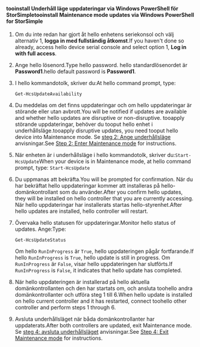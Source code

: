 <!--author=SharS last changed: 9/17/15-->

#### <a name="tooinstall-maintenance-mode-updates-via-windows-powershell-for-storsimple"></a><span data-ttu-id="750f8-101">tooinstall Underhåll läge uppdateringar via Windows PowerShell för StorSimple</span><span class="sxs-lookup"><span data-stu-id="750f8-101">tooinstall Maintenance mode updates via Windows PowerShell for StorSimple</span></span>
1. <span data-ttu-id="750f8-102">Om du inte redan har gjort åt hello enhetens seriekonsol och välj alternativ 1, **logga in med fullständig åtkomst**.</span><span class="sxs-lookup"><span data-stu-id="750f8-102">If you haven't done so already, access hello device serial console and select option 1, **Log in with full access**.</span></span> 
2. <span data-ttu-id="750f8-103">Ange hello lösenord.</span><span class="sxs-lookup"><span data-stu-id="750f8-103">Type hello password.</span></span> <span data-ttu-id="750f8-104">hello standardlösenordet är **Password1**.</span><span class="sxs-lookup"><span data-stu-id="750f8-104">hello default password is **Password1**.</span></span>
3. <span data-ttu-id="750f8-105">I hello kommandotolk, skriver du:</span><span class="sxs-lookup"><span data-stu-id="750f8-105">At hello command prompt, type:</span></span>
   
     `Get-HcsUpdateAvailability` 
4. <span data-ttu-id="750f8-106">Du meddelas om det finns uppdateringar och om hello uppdateringar är störande eller utan avbrott.</span><span class="sxs-lookup"><span data-stu-id="750f8-106">You will be notified if updates are available and whether hello updates are disruptive or non-disruptive.</span></span> <span data-ttu-id="750f8-107">tooapply störande uppdateringar, behöver du tooput hello enhet i underhållsläge.</span><span class="sxs-lookup"><span data-stu-id="750f8-107">tooapply disruptive updates, you need tooput hello device into Maintenance mode.</span></span> <span data-ttu-id="750f8-108">Se [steg 2: Ange underhållsläge](../articles/storsimple/storsimple-update-device.md#step2) anvisningar.</span><span class="sxs-lookup"><span data-stu-id="750f8-108">See [Step 2: Enter Maintenance mode](../articles/storsimple/storsimple-update-device.md#step2) for instructions.</span></span>
5. <span data-ttu-id="750f8-109">När enheten är i underhållsläge i hello kommandotolk, skriver du:`Start-HcsUpdate`</span><span class="sxs-lookup"><span data-stu-id="750f8-109">When your device is in Maintenance mode, at hello command prompt, type: `Start-HcsUpdate`</span></span>
6. <span data-ttu-id="750f8-110">Du uppmanas att bekräfta.</span><span class="sxs-lookup"><span data-stu-id="750f8-110">You will be prompted for confirmation.</span></span> <span data-ttu-id="750f8-111">När du har bekräftat hello uppdateringar kommer att installeras på hello-domänkontrollant som du använder.</span><span class="sxs-lookup"><span data-stu-id="750f8-111">After you confirm hello updates, they will be installed on hello controller that you are currently accessing.</span></span> <span data-ttu-id="750f8-112">När hello uppdateringar har installerats startas hello-styrenhet.</span><span class="sxs-lookup"><span data-stu-id="750f8-112">After hello updates are installed, hello controller will restart.</span></span> 
7. <span data-ttu-id="750f8-113">Övervaka hello statusen för uppdateringar.</span><span class="sxs-lookup"><span data-stu-id="750f8-113">Monitor hello status of updates.</span></span> <span data-ttu-id="750f8-114">Ange:</span><span class="sxs-lookup"><span data-stu-id="750f8-114">Type:</span></span>
   
    `Get-HcsUpdateStatus`
   
    <span data-ttu-id="750f8-115">Om hello `RunInProgress` är `True`, hello uppdateringen pågår fortfarande.</span><span class="sxs-lookup"><span data-stu-id="750f8-115">If hello `RunInProgress` is `True`, hello update is still in progress.</span></span> <span data-ttu-id="750f8-116">Om `RunInProgress` är `False`, visar hello uppdateringen har slutförts.</span><span class="sxs-lookup"><span data-stu-id="750f8-116">If `RunInProgress` is `False`, it indicates that hello update has completed.</span></span>  
8. <span data-ttu-id="750f8-117">När hello uppdateringen är installerad på hello aktuella domänkontrollanten och den har startats om, och ansluta toohello andra domänkontrollanter och utföra steg 1 till 6.</span><span class="sxs-lookup"><span data-stu-id="750f8-117">When hello update is installed on hello current controller and it has restarted, connect toohello other controller and perform steps 1 through 6.</span></span>
9. <span data-ttu-id="750f8-118">Avsluta underhållsläget när båda domänkontrollanter har uppdaterats.</span><span class="sxs-lookup"><span data-stu-id="750f8-118">After both controllers are updated, exit Maintenance mode.</span></span> <span data-ttu-id="750f8-119">Se [steg 4: avsluta underhållsläget](../articles/storsimple/storsimple-update-device.md#step4) anvisningar.</span><span class="sxs-lookup"><span data-stu-id="750f8-119">See [Step 4: Exit Maintenance mode](../articles/storsimple/storsimple-update-device.md#step4) for instructions.</span></span>

